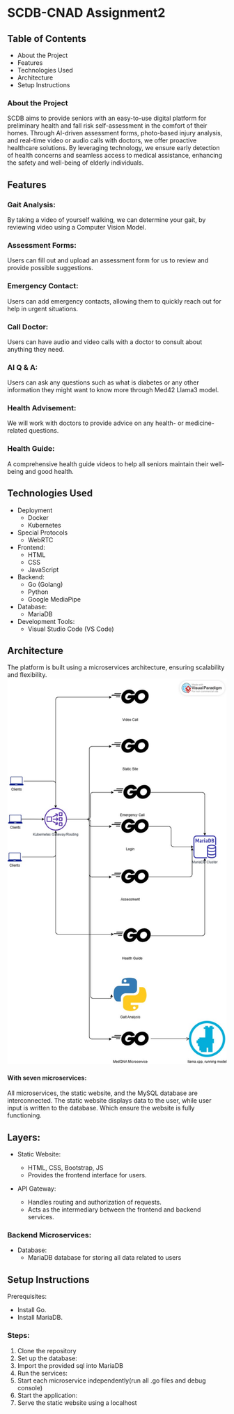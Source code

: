 # SCDB-CNAD Assignment2
## Table of Contents
- About the Project
- Features
- Technologies Used
- Architecture
- Setup Instructions

### About the Project
SCDB aims to provide seniors with an easy-to-use digital platform for preliminary health and fall risk self-assessment in the comfort of their homes. Through AI-driven assessment forms, photo-based injury analysis, and real-time video or audio calls with doctors, we offer proactive healthcare solutions. By leveraging technology, we ensure early detection of health concerns and seamless access to medical assistance, enhancing the safety and well-being of elderly individuals.

## Features
### Gait Analysis:
By taking a video of yourself walking, we can determine your gait, by reviewing video using a Computer Vision Model.
### Assessment Forms:
Users can fill out and upload an assessment form for us to review and provide possible suggestions.
### Emergency Contact:
Users can add emergency contacts, allowing them to quickly reach out for help in urgent situations.
### Call Doctor:
Users can have audio and video calls with a doctor to consult about anything they need.
### AI Q & A:
Users can ask any questions such as what is diabetes or any other information they might want to know more through Med42 Llama3 model.
### Health Advisement:
We will work with doctors to provide advice on any health- or medicine-related questions.
### Health Guide:
A comprehensive health guide videos to help all seniors maintain their well-being and good health.

## Technologies Used
- Deployment
  - Docker
  - Kubernetes
- Special Protocols
  - WebRTC
- Frontend:
  - HTML
  - CSS 
  - JavaScript
- Backend:
  - Go (Golang)
  - Python
  - Google MediaPipe
- Database:
  - MariaDB
- Development Tools:
  - Visual Studio Code (VS Code)

## Architecture
The platform is built using a microservices architecture, ensuring scalability and flexibility.
![diagram](diagram.jpg)
#### With seven microservices:
All microservices, the static website, and the MySQL database are interconnected. The static website displays data to the user, while user input is written to the database. Which ensure the website is fully functioning.

## Layers:
- Static Website:
  - HTML, CSS, Bootstrap, JS
  - Provides the frontend interface for users.

- API Gateway:
  - Handles routing and authorization of requests.
  - Acts as the intermediary between the frontend and backend services.

### Backend Microservices: 
- Database:
  - MariaDB database for storing all data related to users

## Setup Instructions
Prerequisites:
- Install Go.
- Install MariaDB.
### Steps:
1. Clone the repository
2. Set up the database:
3. Import the provided sql into MariaDB
4. Run the services:
5. Start each microservice independently(run all .go files and debug console)
6. Start the application:
7. Serve the static website using a localhost 


